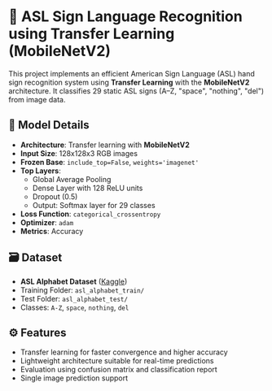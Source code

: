 # 🤟 ASL Sign Language Recognition using Transfer Learning (MobileNetV2)

This project implements an efficient American Sign Language (ASL) hand sign recognition system using **Transfer Learning** with the **MobileNetV2** architecture. It classifies 29 static ASL signs (A–Z, "space", "nothing", "del") from image data.

## 🧠 Model Details
- **Architecture**: Transfer learning with **MobileNetV2**
- **Input Size**: 128x128x3 RGB images
- **Frozen Base**: `include_top=False`, `weights='imagenet'`
- **Top Layers**:
  - Global Average Pooling
  - Dense Layer with 128 ReLU units
  - Dropout (0.5)
  - Output: Softmax layer for 29 classes
- **Loss Function**: `categorical_crossentropy`
- **Optimizer**: `adam`
- **Metrics**: Accuracy

## 🗃 Dataset
- **ASL Alphabet Dataset** ([Kaggle](https://www.kaggle.com/datasets/grassknoted/asl-alphabet))
- Training Folder: `asl_alphabet_train/`
- Test Folder: `asl_alphabet_test/`
- Classes: `A-Z`, `space`, `nothing`, `del`

## ⚙️ Features
- Transfer learning for faster convergence and higher accuracy
- Lightweight architecture suitable for real-time predictions
- Evaluation using confusion matrix and classification report
- Single image prediction support
